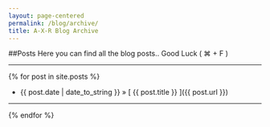 ```yaml
---
layout: page-centered
permalink: /blog/archive/
title: A-X-R Blog Archive
---
```


##Posts
Here you can find all the blog posts.. Good Luck ( &#8984; + F )
<hr>

{% for post in site.posts %}
  * {{ post.date | date_to_string }} &raquo; [ {{ post.title }} ]({{ post.url }})
 <hr>
{% endfor %}